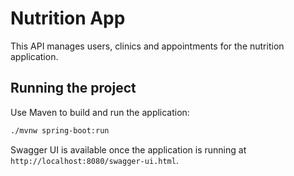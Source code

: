 # Nutrition App

This API manages users, clinics and appointments for the nutrition application.

## Running the project

Use Maven to build and run the application:

```bash
./mvnw spring-boot:run
```

Swagger UI is available once the application is running at `http://localhost:8080/swagger-ui.html`.
